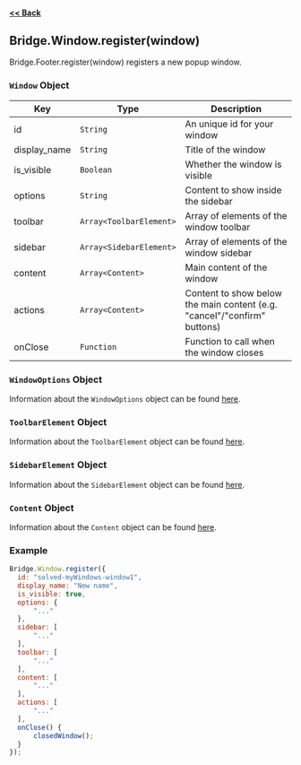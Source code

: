#### [<< Back](https://github.com/solvedDev/bridge./blob/master/plugins/getting-started.md)
## Bridge.Window.register(window)
Bridge.Footer.register(window) registers a new popup window.

### ```Window``` Object
| Key | Type | Description
| --- | --- | ---
| id | ```String``` | An unique id for your window
| display_name | ```String``` | Title of the window
| is_visible | ```Boolean``` | Whether the window is visible
| options | ```String``` | Content to show inside the sidebar
| toolbar | ```Array<ToolbarElement>``` | Array of elements of the window toolbar
| sidebar | ```Array<SidebarElement>``` | Array of elements of the window sidebar
| content | ```Array<Content>``` | Main content of the window
| actions | ```Array<Content>``` | Content to show below the main content (e.g. "cancel"/"confirm" buttons)
| onClose | ```Function``` | Function to call when the window closes

### ```WindowOptions``` Object
Information about the ```WindowOptions``` object can be found [here](https://github.com/solvedDev/bridge./blob/master/plugins/bridge/general/window_options.md).

### ```ToolbarElement``` Object
Information about the ```ToolbarElement``` object can be found [here](https://github.com/solvedDev/bridge./blob/master/plugins/bridge/general/toolbar_element.md).

### ```SidebarElement``` Object
Information about the ```SidebarElement``` object can be found [here](https://github.com/solvedDev/bridge./blob/master/plugins/bridge/general/sidebar_element.md).

### ```Content``` Object
Information about the ```Content``` object can be found [here](https://github.com/solvedDev/bridge./blob/master/plugins/bridge/general/content.md).

### Example
```javascript
Bridge.Window.register({
  id: "solved-myWindows-window1",
  display_name: "New name",
  is_visible: true,
  options: {
      "..."
  },
  sidebar: [
      "..."
  ],
  toolbar: [
      "..."
  ],
  content: [
      "..."
  ],
  actions: [
      "..."
  ],
  onClose() {
      closedWindow();
  }
});
```
